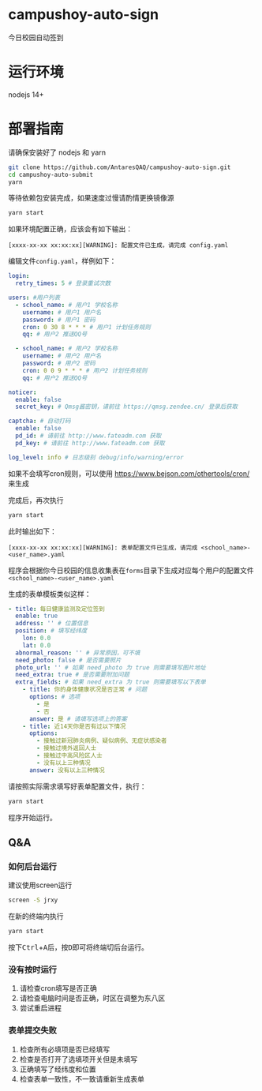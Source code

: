 # campushoy-auto-sign
今日校园自动签到

# 运行环境
 nodejs 14+

# 部署指南
请确保安装好了 nodejs 和 yarn
```bash
git clone https://github.com/AntaresQAQ/campushoy-auto-sign.git
cd campushoy-auto-submit
yarn
```
等待依赖包安装完成，如果速度过慢请酌情更换镜像源

```bash
yarn start
```

如果环境配置正确，应该会有如下输出：
```
[xxxx-xx-xx xx:xx:xx][WARNING]: 配置文件已生成，请完成 config.yaml
```

编辑文件`config.yaml`，样例如下：
```yaml
login:
  retry_times: 5 # 登录重试次数

users: #用户列表
  - school_name: # 用户1 学校名称
    username: # 用户1 用户名
    password: # 用户1 密码
    cron: 0 30 8 * * * # 用户1 计划任务规则
    qq: # 用户2 推送QQ号

  - school_name: # 用户2 学校名称
    username: # 用户2 用户名
    password: # 用户2 密码
    cron: 0 0 9 * * * # 用户2 计划任务规则
    qq: # 用户2 推送QQ号

noticer:
  enable: false
  secret_key: # Qmsg酱密钥，请前往 https://qmsg.zendee.cn/ 登录后获取

captcha: # 自动打码
  enable: false
  pd_id: # 请前往 http://www.fateadm.com 获取
  pd_key: # 请前往 http://www.fateadm.com 获取

log_level: info # 日志级别 debug/info/warning/error
```

如果不会填写cron规则，可以使用 <https://www.bejson.com/othertools/cron/> 来生成

完成后，再次执行

```bash
yarn start
```
此时输出如下：
```
[xxxx-xx-xx xx:xx:xx][WARNING]: 表单配置文件已生成，请完成 <school_name>-<user_name>.yaml
```
程序会根据你今日校园的信息收集表在`forms`目录下生成对应每个用户的配置文件`<school_name>-<user_name>.yaml`

生成的表单模板类似这样：
```yaml
- title: 每日健康监测及定位签到
  enable: true
  address: '' # 位置信息 
  position: # 填写经纬度
    lon: 0.0
    lat: 0.0
  abnormal_reason: '' # 异常原因，可不填
  need_photo: false # 是否需要照片
  photo_url: '' # 如果 need_photo 为 true 则需要填写图片地址
  need_extra: true # 是否需要附加问题
  extra_fields: # 如果 need_extra 为 true 则需要填写以下表单
    - title: 你的身体健康状况是否正常 # 问题
      options: # 选项
        - 是
        - 否
      answer: 是 # 请填写选项上的答案
    - title: 近14天你是否有过以下情况
      options:
        - 接触过新冠肺炎病例、疑似病例、无症状感染者
        - 接触过境外返回人士
        - 接触过中高风险区人士
        - 没有以上三种情况
      answer: 没有以上三种情况
```

请按照实际需求填写好表单配置文件，执行：

```bash
yarn start
```

程序开始运行。

## Q&A

### 如何后台运行

建议使用screen运行

```bash
screen -S jrxy
```

在新的终端内执行

```bash
yarn start
```

按下<kbd>Ctrl</kbd>+<kbd>A</kbd>后，按<kbd>D</kbd>即可将终端切后台运行。

### 没有按时运行

1. 请检查cron填写是否正确
2. 请检查电脑时间是否正确，时区在调整为东八区
3. 尝试重启进程

### 表单提交失败

1. 检查所有必填项是否已经填写
2. 检查是否打开了选填项开关但是未填写
3. 正确填写了经纬度和位置
4. 检查表单一致性，不一致请重新生成表单

